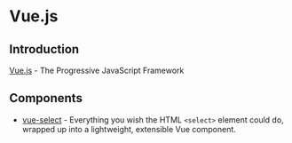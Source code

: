 # Vue.js

## Introduction

[Vue.js](https://vuejs.org/) - The Progressive
JavaScript Framework

## Components

* [vue-select](https://vue-select.org/) - Everything you wish the HTML `<select>` element could do, wrapped up into a lightweight, extensible Vue component.
